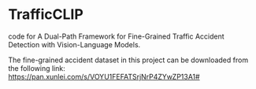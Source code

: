 # TrafficCLIP
code for A Dual-Path Framework for Fine-Grained Traffic Accident Detection with Vision-Language Models.

The fine-grained accident dataset in this project can be downloaded from the following link:
https://pan.xunlei.com/s/VOYU1FEFATSrjNrP4ZYwZP13A1#
